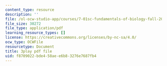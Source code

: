```yaml
---
content_type: resource
description: ''
file: /ol-ocw-studio-app/courses/7-01sc-fundamentals-of-biology-fall-2011/f8709022bde458aee6b83276e7687fb4_reYwbnuhFU0.pdf
file_size: 30272
file_type: application/pdf
learning_resource_types: []
license: https://creativecommons.org/licenses/by-nc-sa/4.0/
ocw_type: OCWFile
resourcetype: Document
title: 3play pdf file
uid: f8709022-bde4-58ae-e6b8-3276e7687fb4
---
```


